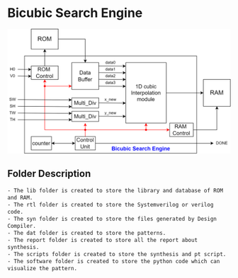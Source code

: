 # Bicubic Search Engine

![bicubic_png](https://github.com/jorjorrrrrr/ICDC/blob/main/14_Bicubic_Resize_Engine/fig/Bicubic.png)

## Folder Description
```
- The lib folder is created to store the library and database of ROM and RAM.
- The rtl folder is created to store the Systemverilog or verilog code.
- The syn folder is created to store the files generated by Design Compiler.
- The dat folder is created to store the patterns.
- The report folder is created to store all the report about synthesis.
- The scripts folder is created to store the synthesis and pt script.
- The software folder is created to store the python code which can visualize the pattern.
```
